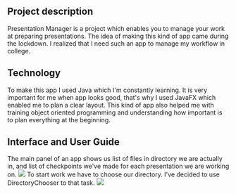 ## Project description
Presentation Manager is a project which enables you to manage your work at preparing presentations.
The idea of making this kind of app came during the lockdown. I realized that I need such an app to manage my workflow in college.

## Technology
To make this app I used Java which I'm constantly learning. It is very important for me when app looks good, that's why I used JavaFX which enabled me to plan a clear layout. This kind of app also helped me with training object oriented programming and understanding how important is to plan everything at the beginning.

## Interface and User Guide
The main panel of an app shows us list of files in directory we are actually in, and list of checkpoints we've made for each presentation we are working on.
<img src="https://user-images.githubusercontent.com/67383292/86048989-a31e2300-ba51-11ea-98c7-43ad6eaa98f0.PNG"></img>
To start work we have to choose our directory. I've decided to use DirectoryChooser to that task.
<img src="https://user-images.githubusercontent.com/67383292/86048994-a44f5000-ba51-11ea-8bdc-9e842242b4ee.png"></img>
